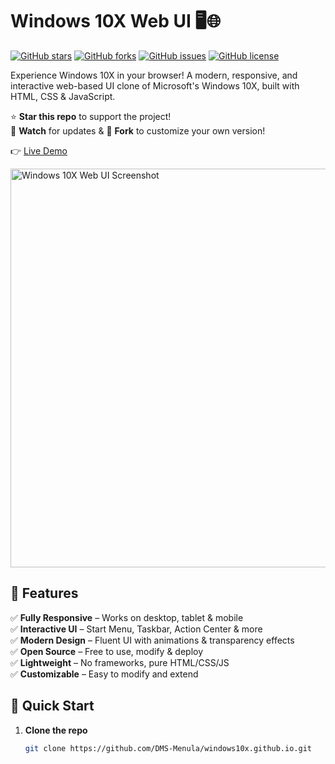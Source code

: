 # Windows 10X Web UI 🖥️🌐

[![GitHub stars](https://img.shields.io/github/stars/DMS-Menula/windows10x.github.io?style=social)](https://github.com/DMS-Menula/windows10x.github.io/stargazers)
[![GitHub forks](https://img.shields.io/github/forks/DMS-Menula/windows10x.github.io?style=social)](https://github.com/DMS-Menula/windows10x.github.io/network/members)
[![GitHub issues](https://img.shields.io/github/issues/DMS-Menula/windows10x.github.io)](https://github.com/DMS-Menula/windows10x.github.io/issues)
[![GitHub license](https://img.shields.io/github/license/DMS-Menula/windows10x.github.io)](https://github.com/DMS-Menula/windows10x.github.io/blob/main/LICENSE)

Experience Windows 10X in your browser! A modern, responsive, and interactive web-based UI clone of Microsoft's Windows 10X, built with HTML, CSS & JavaScript.

⭐ **Star this repo** to support the project!  
🔭 **Watch** for updates & 🍴 **Fork** to customize your own version!

👉 [Live Demo](https://dms-menula.github.io/windows10x.github.io/)

<img width="1365" height="638" alt="Windows 10X Web UI Screenshot" src="https://github.com/user-attachments/assets/2bb91ae8-9d50-4a5e-9e3d-8066a4331129" />

## 🌟 Features

✅ **Fully Responsive** – Works on desktop, tablet & mobile  
✅ **Interactive UI** – Start Menu, Taskbar, Action Center & more  
✅ **Modern Design** – Fluent UI with animations & transparency effects  
✅ **Open Source** – Free to use, modify & deploy  
✅ **Lightweight** – No frameworks, pure HTML/CSS/JS  
✅ **Customizable** – Easy to modify and extend  

## 🚀 Quick Start

1. **Clone the repo**
   ```bash
   git clone https://github.com/DMS-Menula/windows10x.github.io.git
